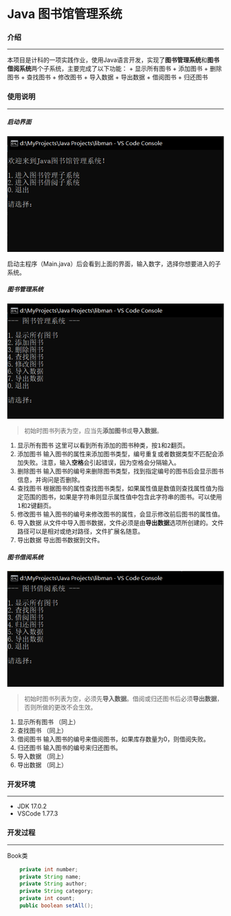 # Java 图书馆管理系统

### 介绍
- - - - - - - - - - - -
本项目是计科的一项实践作业，使用Java语言开发，实现了**图书管理系统**和**图书借阅系统**两个子系统，主要完成了以下功能：
    + 显示所有图书
    + 添加图书
    + 删除图书
    + 查找图书
    + 修改图书
    + 导入数据
    + 导出数据
    + 借阅图书
    + 归还图书

### 使用说明
- - - - - - - - - - - -
##### 启动界面
![图片](./bootmenu.png "启动界面")

启动主程序（Main.java）后会看到上面的界面，输入数字，选择你想要进入的子系统。

##### 图书管理系统
![图片](./bookman.png "图书管理系统")

> 初始时图书列表为空，应当先**添加图书**或**导入数据**。
1. 显示所有图书
这里可以看到所有添加的图书种类，按<kbd>1</kbd>和<kbd>2</kbd>翻页。
2. 添加图书
输入图书的属性来添加图书类型，编号重复或者数据类型不匹配会添加失败。注意，输入**空格**会引起错误，因为空格会分隔输入。
3. 删除图书
输入图书的编号来删除图书类型，找到指定编号的图书后会显示图书信息，并询问是否删除。
4. 查找图书
根据图书的属性查找图书类型，如果属性值是数值则查找属性值为指定范围的图书，如果是字符串则显示属性值中包含此字符串的图书。可以使用<kbd>1</kbd>和<kbd>2</kbd>键翻页。
5. 修改图书
输入图书的编号来修改图书的属性，会显示修改前后图书的属性值。
6. 导入数据
从文件中导入图书数据，文件必须是由**导出数据**选项所创建的。文件路径可以是相对或绝对路径，文件扩展名随意。
7. 导出数据
导出图书数据到文件。

##### 图书借阅系统
![图片](./bookborrow.png "图书借阅系统")

> 初始时图书列表为空，必须先**导入数据**。借阅或归还图书后必须**导出数据**，否则所做的更改不会生效。
1. 显示所有图书
（同上）
2. 查找图书
（同上）
3. 借阅图书
输入图书的编号来借阅图书，如果库存数量为0，则借阅失败。
4. 归还图书
输入图书的编号来归还图书。
5. 导入数据
（同上）
6. 导出数据
（同上）

### 开发环境
- - - - - - - - - - - -
* JDK 17.0.2
* VSCode 1.77.3

### 开发过程
- - - - - - - - - - - -

Book类
```Java
    private int number;
    private String name;
    private String author;
    private String category;
    private int count;
    public boolean setAll();
```